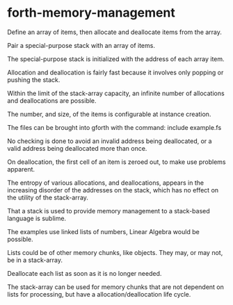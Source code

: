 # forth-memory-management
Define an array of items, then allocate and deallocate items from the array.

Pair a special-purpose stack with an array of items.

The special-purpose stack is initialized with the address of each array item.

Allocation and deallocation is fairly fast because it involves only popping or pushing the stack.

Within the limit of the stack-array capacity, an infinite number of allocations and deallocations are possible.

The number, and size, of the items is configurable at instance creation.

The files can be brought into gforth with the command: include example.fs

No checking is done to avoid an invalid address being deallocated, 
or a valid address being deallocated more than once.

On deallocation, the first cell of an item is zeroed out, to make use problems apparent.

The entropy of various allocations, and deallocations, appears in the increasing disorder of the
addresses on the stack, which has no effect on the utility of the stack-array.

That a stack is used to provide memory management to a stack-based language is sublime.

The examples use linked lists of numbers, Linear Algebra would be possible.

Lists could be of other memory chunks, like objects. They may, or may not, be in a stack-array.

Deallocate each list as soon as it is no longer needed.

The stack-array can be used for memory chunks that are not dependent on lists for processing,
but have a allocation/deallocation life cycle.
